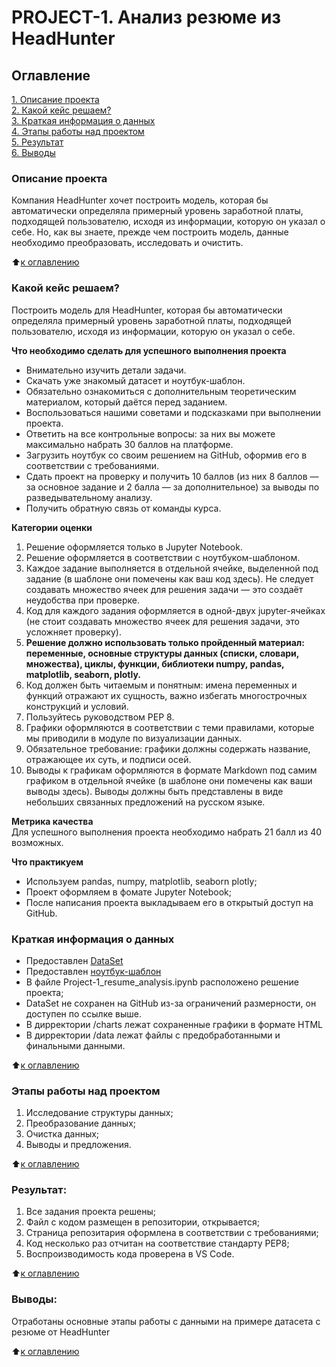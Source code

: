 # PROJECT-1. Анализ резюме из HeadHunter

## Оглавление  
[1. Описание проекта](https://github.com/MaksVikBra/DS_Homework/tree/main/1.PROJECT-1/README.md#Описание-проекта)  
[2. Какой кейс решаем?](https://github.com/MaksVikBra/DS_Homework/tree/main/1.PROJECT-1/README.md#Какой-кейс-решаем)  
[3. Краткая информация о данных](https://github.com/MaksVikBra/DS_Homework/tree/main/1.PROJECT-1/README.md#Краткая-информация-о-данных)  
[4. Этапы работы над проектом](https://github.com/MaksVikBra/DS_Homework/tree/main/1.PROJECT-1/README.md#Этапы-работы-над-проектом)  
[5. Результат](https://github.com/MaksVikBra/DS_Homework/tree/main/1.PROJECT-1/README.md#Результат)  
[6. Выводы](https://github.com/MaksVikBra/DS_Homework/tree/main/1.PROJECT-1/README.md#Выводы)     

### Описание проекта    
Компания HeadHunter хочет построить модель, которая бы автоматически определяла примерный уровень заработной платы, подходящей пользователю, исходя из информации, которую он указал о себе. Но, как вы знаете, прежде чем построить модель, данные необходимо преобразовать, исследовать и очистить.

:arrow_up:[к оглавлению](https://github.com/MaksVikBra/DS_Homework/tree/main/1.PROJECT-1/README.md#Оглавление)


### Какой кейс решаем?    
Построить модель для HeadHunter, которая бы автоматически определяла примерный уровень заработной платы, подходящей пользователю, исходя из информации, которую он указал о себе.

**Что необходимо сделать для успешного выполнения проекта**  
- Внимательно изучить детали задачи.
- Скачать уже знакомый датасет и ноутбук-шаблон.
- Обязательно ознакомиться с дополнительным теоретическим материалом, который даётся перед заданием.
- Воспользоваться нашими советами и подсказками при выполнении проекта.
- Ответить на все контрольные вопросы: за них вы можете максимально набрать 30 баллов на платформе.
- Загрузить ноутбук со своим решением на GitHub, оформив его в соответствии с требованиями.
- Сдать проект на проверку и получить 10 баллов (из них 8 баллов — за основное задание и 2 балла — за дополнительное) за выводы по разведывательному анализу.
- Получить обратную связь от команды курса.


**Категории оценки**
1. Решение оформляется только в Jupyter Notebook.
2. Решение оформляется в соответствии с ноутбуком-шаблоном.
3. Каждое задание выполняется в отдельной ячейке, выделенной под задание (в шаблоне они помечены как ваш код здесь). Не следует создавать множество ячеек для решения задачи — это создаёт неудобства при проверке.
4. Код для каждого задания оформляется в одной-двух jupyter-ячейках (не стоит создавать множество ячеек для решения задачи, это усложняет проверку).
5. **Решение должно использовать только пройденный материал: переменные, основные структуры данных (списки, словари, множества), циклы, функции, библиотеки numpy, pandas, matplotlib, seaborn, plotly.**
6. Код должен быть читаемым и понятным: имена переменных и функций отражают их сущность, важно избегать многострочных конструкций и условий.
7. Пользуйтесь руководством PEP 8.
8. Графики оформляются в соответствии с теми правилами, которые мы приводили в модуле по визуализации данных.
9. Обязательное требование: графики должны содержать название, отражающее их суть, и подписи осей.
10. Выводы к графикам оформляются в формате Markdown под самим графиком в отдельной ячейке (в шаблоне они помечены как ваши выводы здесь). Выводы должны быть представлены в виде небольших связанных предложений на русском языке.

**Метрика качества**     
Для успешного выполнения проекта необходимо набрать 21 балл из 40 возможных.

**Что практикуем**     
- Используем pandas, numpy, matplotlib, seaborn plotly;
- Проект оформляем в фомате Jupyter Notebook;
- После написания проекта выкладываем его в открытый доступ на GitHub.

### Краткая информация о данных
- Предоставлен [DataSet](https://drive.google.com/file/d/1Kb78mAWYKcYlellTGhIjPI-bCcKbGuTn/view?usp=sharing)
- Предоставлен [ноутбук-шаблон](https://lms.skillfactory.ru/assets/courseware/v1/1577d067038f8073197105c174f05822/asset-v1:SkillFactory+DSPR-2.0+14JULY2021+type@asset+block/Project-1._%D0%9D%D0%BE%D1%83%D1%82%D0%B1%D1%83%D0%BA-%D1%88%D0%B0%D0%B1%D0%BB%D0%BE%D0%BD.ipynb)
- В файле Project-1_resume_analysis.ipynb расположено решение проекта;
- DataSet не сохранен на GitHub из-за ограничений размерности, он доступен по ссылке выше.
- В дирректории /charts лежат сохраненные графики в формате HTML
- В дирректории /data лежат файлы с предобработанными и финальными  данными.
  
:arrow_up:[к оглавлению](https://github.com/MaksVikBra/DS_Homework/tree/main/1.PROJECT-1/README.md#Оглавление)


### Этапы работы над проектом  
1. Исследование структуры данных;
2. Преобразование данных;
3. Очистка данных;
4. Выводы и предложения.

:arrow_up:[к оглавлению](https://github.com/MaksVikBra/DS_Homework/tree/main/1.PROJECT-1/README.md#Оглавление)


### Результат:  
   1. Все задания проекта решены;
   2. Файл с кодом размещен в репозитории, открывается;
   3. Страница репозитария оформлена в соответствии с требованиями;
   4. Код несколько раз отчитан на соответствие стандарту PEP8;
   5. Воспроизводимость кода проверена в VS Code.

:arrow_up:[к оглавлению](https://github.com/MaksVikBra/DS_Homework/tree/main/1.PROJECT-1/README.md#Оглавление)


### Выводы:  
Отработаны основные этапы работы с данными на примере датасета c резюме от HeadHunter

:arrow_up:[к оглавлению](https://github.com/MaksVikBra/DS_Homework/tree/main/1.PROJECT-1/README.md#Оглавление)
